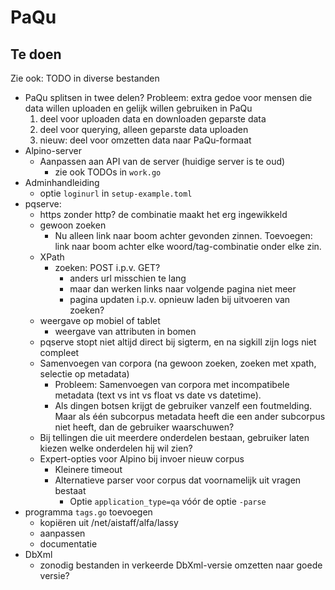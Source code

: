 # PaQu #

## Te doen ##

Zie ook: TODO in diverse bestanden

  - PaQu splitsen in twee delen?
    Probleem: extra gedoe voor mensen die data willen uploaden en gelijk
    willen gebruiken in PaQu
     1. deel voor uploaden data en downloaden geparste data
     2. deel voor querying, alleen geparste data uploaden
     3. nieuw: deel voor omzetten data naar PaQu-formaat
  - Alpino-server
    - Aanpassen aan API van de server (huidige server is te oud)
      - zie ook TODOs in `work.go`
  - Adminhandleiding
    - optie `loginurl` in `setup-example.toml`
  - pqserve:
    - https zonder http? de combinatie maakt het erg ingewikkeld
    - gewoon zoeken
      - Nu alleen link naar boom achter gevonden zinnen. Toevoegen: link
        naar boom achter elke woord/tag-combinatie onder elke zin.
    - XPath
      - zoeken: POST i.p.v. GET?
        - anders url misschien te lang
        - maar dan werken links naar volgende pagina niet meer
        - pagina updaten i.p.v. opnieuw laden bij uitvoeren van zoeken?
    - weergave op mobiel of tablet
      - weergave van attributen in bomen
    - pqserve stopt niet altijd direct bij sigterm, en na sigkill zijn logs niet compleet
    - Samenvoegen van corpora (na gewoon zoeken, zoeken met xpath, selectie op metadata)
      - Probleem: Samenvoegen van corpora met incompatibele metadata
        (text vs int vs float vs date vs datetime).
      - Als dingen botsen krijgt de gebruiker vanzelf een foutmelding.
        Maar als één subcorpus metadata heeft die een ander subcorpus
        niet heeft, dan de gebruiker waarschuwen?
    - Bij tellingen die uit meerdere onderdelen bestaan, gebruiker laten
      kiezen welke onderdelen hij wil zien?
    - Expert-opties voor Alpino bij invoer nieuw corpus
      - Kleinere timeout
      - Alternatieve parser voor corpus dat voornamelijk uit vragen bestaat
        - Optie `application_type=qa` vóór de optie `-parse`
  - programma `tags.go` toevoegen
    - kopiëren uit /net/aistaff/alfa/lassy
    - aanpassen
    - documentatie
  - DbXml
    - zonodig bestanden in verkeerde DbXml-versie omzetten naar goede versie?
